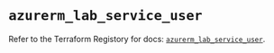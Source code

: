# `azurerm_lab_service_user`

Refer to the Terraform Registory for docs: [`azurerm_lab_service_user`](https://registry.terraform.io/providers/hashicorp/azurerm/3.80.0/docs/resources/lab_service_user).
